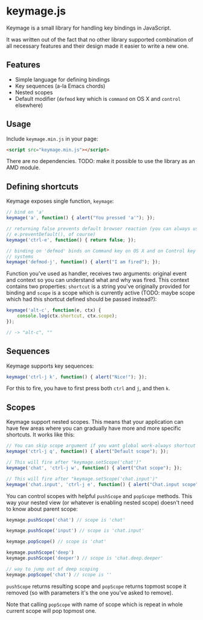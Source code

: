# keymage.js

Keymage is a small library for handling key bindings in JavaScript.

It was written out of the fact that no other library supported combination of
all necessary features and their design made it easier to write a new one.


## Features

 - Simple language for defining bindings
 - Key sequences (a-la Emacs chords)
 - Nested scopes
 - Default modifier (`defmod` key which is `command` on OS X and `control`
   elsewhere)


## Usage

Include `keymage.min.js` in your page:

```html
<script src="keymage.min.js"></script>
```

There are no dependencies. TODO: make it possible to use the library as an AMD
module.


## Defining shortcuts

Keymage exposes single function, `keymage`:

```javascript
// bind on 'a'
keymage('a', function() { alert("You pressed 'a'"); });

// returning false prevents default browser reaction (you can always use
// e.preventDefault(), of course)
keymage('ctrl-e', function() { return false; });

// binding on 'defmod' binds on Command key on OS X and on Control key in other
// systems
keymage('defmod-j', function() { alert("I am fired"); });
```

Function you've used as handler, receives two arguments: original event and
context so you can understand what and why was fired. This context contains two
properties: `shortcut` is a string you've originally provided for binding and
`scope` is a scope which is currently active (TODO: maybe scope which had this
shortcut defined should be passed instead?):

```javascript
keymage('alt-c', function(e, ctx) {
    console.log(ctx.shortcut, ctx.scope);
});

// -> "alt-c", ""
```


## Sequences

Keymage supports key sequences:

```javascript
keymage('ctrl-j k', function() { alert("Nice!"); });
```

For this to fire, you have to first press both `ctrl` and `j`, and then `k`.


## Scopes

Keymage support nested scopes. This means that your application can have few
areas where you can gradually have more and more specific shortcuts. It works
like this:

```javascript
// You can skip scope argument if you want global work-always shortcut
keymage('ctrl-j q', function() { alert("Default scope"); });

// This will fire after "keymage.setScope('chat')"
keymage('chat', 'ctrl-j w', function() { alert("Chat scope"); });

// This will fire after "keymage.setScope('chat.input')"
keymage('chat.input', 'ctrl-j e', function() { alert("Chat.input scope"); });
```

You can control scopes with helpful `pushScope` and `popScope` methods. This way
your nested view (or whatever is enabling nested scope) doesn't need to know
about parent scope:

```javascript
keymage.pushScope('chat') // scope is 'chat'

keymage.pushScope('input') // scope is 'chat.input'

keymage.popScope() // scope is 'chat'

keymage.pushScope('deep')
keymage.pushScope('deeper') // scope is 'chat.deep.deeper'

// way to jump out of deep scoping
keymage.popScope('chat') // scope is ''
```

`pushScope` returns resulting scope and `popScope` returns topmost scope it
removed (so with parameters it's the one you've asked to remove).

Note that calling `popScope` with name of scope which is repeat in whole current
scope will pop topmost one.

